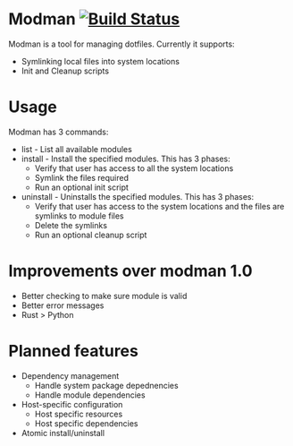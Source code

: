 # Modman [![Build Status](https://travis-ci.org/ratorx/modman.svg?branch=master)](https://travis-ci.org/ratorx/modman)
Modman is a tool for managing dotfiles. Currently it supports:
* Symlinking local files into system locations
* Init and Cleanup scripts

# Usage
Modman has 3 commands:
* list - List all available modules
* install - Install the specified modules. This has 3 phases:
    * Verify that user has access to all the system locations
    * Symlink the files required
    * Run an optional init script
* uninstall - Uninstalls the specified modules. This has 3 phases:
    * Verify that user has access to the system locations and the files are symlinks to module files
    * Delete the symlinks
    * Run an optional cleanup script

# Improvements over modman 1.0
* Better checking to make sure module is valid
* Better error messages
* Rust > Python

# Planned features
* Dependency management
    * Handle system package depednencies
    * Handle module dependencies
* Host-specific configuration
    * Host specific resources
    * Host specific dependencies
* Atomic install/uninstall
